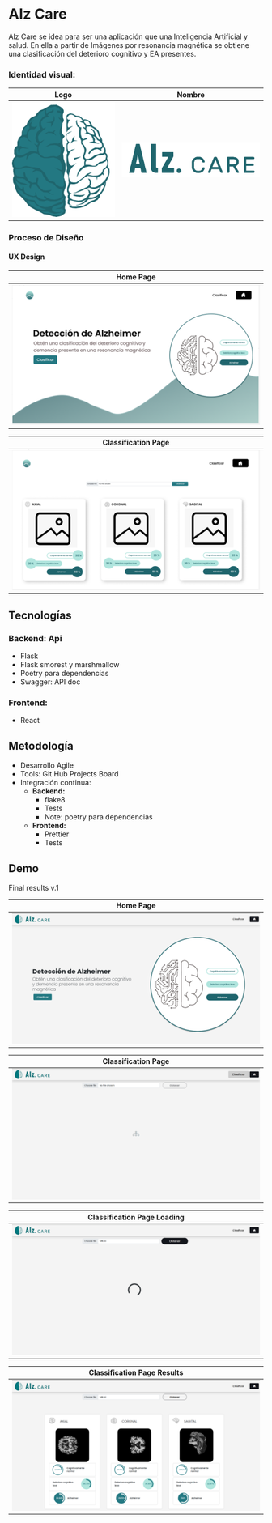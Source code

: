
# Alz Care

Alz Care se idea para ser una aplicación que una Inteligencia Artificial y salud.
En ella a partir de Imágenes por resonancia magnética se obtiene una clasificación del deterioro cognitivo y EA presentes.


### Identidad visual:

|                                Logo                                 |                               Nombre                                |
|:-------------------------------------------------------------------:|:-------------------------------------------------------------------:|
| <img width="300px" src="./alz-care-front/src/assets/img/icon.png"/> | <img width="400px" src="./alz-care-front/src/assets/img/name.png"/> | 

### Proceso de Diseño 

#### UX Design

|                             Home Page                              | 
|:------------------------------------------------------------------:|
| <img width="100%" src="./alz-care-front/src/assets/ux/home.png"/> |


|                             Classification Page                              | 
|:----------------------------------------------------------------------------:|
| <img width="100%" src="./alz-care-front/src/assets/ux/classification.png"/> |


## Tecnologías

### Backend: Api
   - Flask
   - Flask smorest y marshmallow
   - Poetry para dependencias
   - Swagger: API doc

### Frontend:
   - React 

## Metodología

  - Desarrollo Agile
  - Tools: Git Hub Projects Board
  - Integración continua:
    - **Backend:**
        - flake8
        - Tests
        - Note: poetry para dependencias
    - **Frontend:**
      - Prettier
      - Tests

## Demo

Final results v.1

|                                Home Page                                | 
|:-----------------------------------------------------------------------:|
| <img width="100%" src="./alz-care-front/src/assets/ux/final-home.png"/> |


|                          Classification Page                           | 
|:----------------------------------------------------------------------:|
| <img width="100%" src="./alz-care-front/src/assets/ux/final-cp.png"/> |


|                       Classification Page Loading                        | 
|:------------------------------------------------------------------------:|
| <img width="100%" src="./alz-care-front/src/assets/ux/final-cp-l.png"/> |


|                       Classification Page Results                        | 
|:------------------------------------------------------------------------:|
| <img width="100%" src="./alz-care-front/src/assets/ux/final-cp-r.png"/> |

